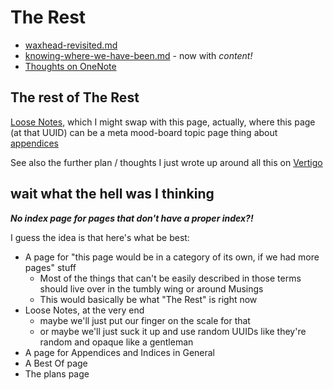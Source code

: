 # The Rest

- [waxhead-revisited.md][]
- [knowing-where-we-have-been.md][] - now with *content!*
- [Thoughts on OneNote][OneNote]

## The rest of The Rest

[Loose Notes][], which I might swap with this page, actually, where this page (at that UUID) can be a meta mood-board topic page thing about [appendices][]

See also the further plan / thoughts I just wrote up around all this on [Vertigo][]

## wait what the hell was I thinking

***No index page for pages that don't have a proper index?!***

I guess the idea is that here's what be best:

- A page for "this page would be in a category of its own, if we had more pages" stuff
  - Most of the things that can't be easily described in those terms should live over in the tumbly wing or around Musings
  - This would basically be what "The Rest" is right now
- Loose Notes, at the very end
  - maybe we'll just put our finger on the scale for that
  - or maybe we'll just suck it up and use random UUIDs like they're random and opaque like a gentleman
- A page for Appendices and Indices in General
- A Best Of page
- The plans page

[waxhead-revisited.md]: b88b515a-f237-4ee3-be29-ec06385544a6.md
[knowing-where-we-have-been.md]: 3e1be44c-150f-4e88-a109-88a1ed90a56c.md
[Loose Notes]: 434dd429-b16d-4924-996f-aaf2ebff29ef.md
[Appendices]: f161276f-fd3c-49bb-93b1-3e99aab9e266.md
[Vertigo]: 3ef0ffc5-818e-4c16-be90-0a8bd6eb8778.md
[OneNote]: 702d03a8-f5c6-45fc-9f2f-f3086d285226.md